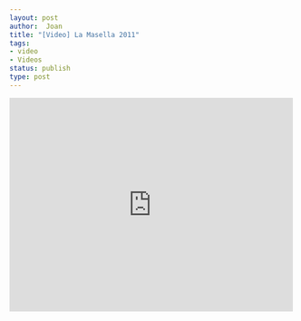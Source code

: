 ```yaml
---
layout: post
author:  Joan
title: "[Video] La Masella 2011"
tags:
- video
- Videos
status: publish
type: post
---
```

<iframe src="http://player.vimeo.com/video/18578054?title=0&amp;byline=0&amp;color=679AF1&amp;portrait=0" width="500" height="377" frameborder="0"></iframe>
